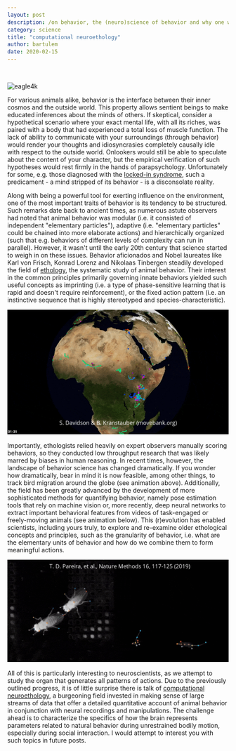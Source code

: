 ```yaml
---
layout: post
description: /on behavior, the (neuro)science of behavior and why one would care.
category: science
title: "computational neuroethology"
author: bartulem
date: 2020-02-15
---
```

<br/>
<p class="text-center">
  <img class="img-custom" alt="eagle4k" src="/img/eagle4k.gif"/>
</p>
For various animals alike, behavior is the interface between their inner cosmos and the outside world. This property allows sentient beings to make educated inferences about the minds of others. If skeptical, consider a hypothetical scenario where your exact mental life, with all its riches, was paired with a body that had experienced a total loss of muscle function. The lack of ability to communicate with your surroundings (through behavior) would render your thoughts and idiosyncrasies completely causally idle with respect to the outside world. Onlookers would still be able to speculate about the content of your character, but the empirical verification of such hypotheses would rest firmly in the hands of parapsychology. Unfortunately for some, e.g. those diagnosed with the <a target="_blank" href="http://www.scholarpedia.org/article/Vegetative_state#Locked-in_syndrome">locked-in syndrome</a>, such a predicament - a mind stripped of its behavior - is a disconsolate reality.

Along with being a powerful tool for exerting influence on the environment, one of the most important traits of behavior is its tendency to be structured. Such remarks date back to ancient times, as numerous astute observers had noted that animal behavior was modular (i.e. it consisted of independent "elementary particles"), adaptive (i.e. "elementary particles" could be chained into more elaborate actions) and hierarchically organized (such that e.g. behaviors of different levels of complexity can run in parallel). However, it wasn't until the early 20th century that science started to weigh in on these issues. Behavior aficionados and Nobel laureates like Karl von Frisch, Konrad Lorenz and Nikolaas Tinbergen steadily developed the field of <a target="_blank" href="https://en.wikipedia.org/wiki/Ethology">ethology</a>, the systematic study of animal behavior. Their interest in the common principles primarily governing innate behaviors yielded such useful concepts as imprinting (i.e. a type of phase-sensitive learning that is rapid and doesn't require reinforcement), or the fixed action pattern (i.e. an instinctive sequence that is highly stereotyped and species-characteristic).

<p class="text-center">
  <img class="img-custom" alt="birdmigrations" src="/img/birdmigrations.gif"/>
</p>

Importantly, ethologists relied heavily on expert observers manually scoring behaviors, so they conducted low throughput research that was likely marred by biases in human reasoning. In recent times, however, the landscape of behavior science has changed dramatically. If you wonder how dramatically, bear in mind it is now feasible, among other things, to track bird migration around the globe (see animation above). Additionally, the field has been greatly advanced by the development of more sophisticated methods for quantifying behavior, namely pose estimation tools that rely on machine vision or, more recently, deep neural networks to extract important behavioral features from videos of task-engaged or freely-moving animals (see animation below). This (r)evolution has enabled scientists, including yours truly, to explore and re-examine older ethological concepts and principles, such as the granularity of behavior, i.e. what are the elementary units of behavior and how do we combine them to form meaningful actions.

<p class="text-center">
  <img class="img-custom" alt="leap" src="/img/leap.gif"/>
</p>

All of this is particularly interesting to neuroscientists, as we attempt to study the organ that generates all patterns of actions. Due to the previously outlined progress, it is of little surprise there is talk of <a target="_blank" href="https://www.sciencedirect.com/science/article/abs/pii/S0896627319308414">computational neuroethology</a>, a burgeoning field invested in making sense of large streams of data that offer a detailed quantitative account of animal behavior in conjunction with neural recordings and manipulations. The challenge ahead is to characterize the specifics of how the brain represents parameters related to natural behavior during unrestrained bodily motion, especially during social interaction. I would attempt to interest you with such topics in future posts. 

